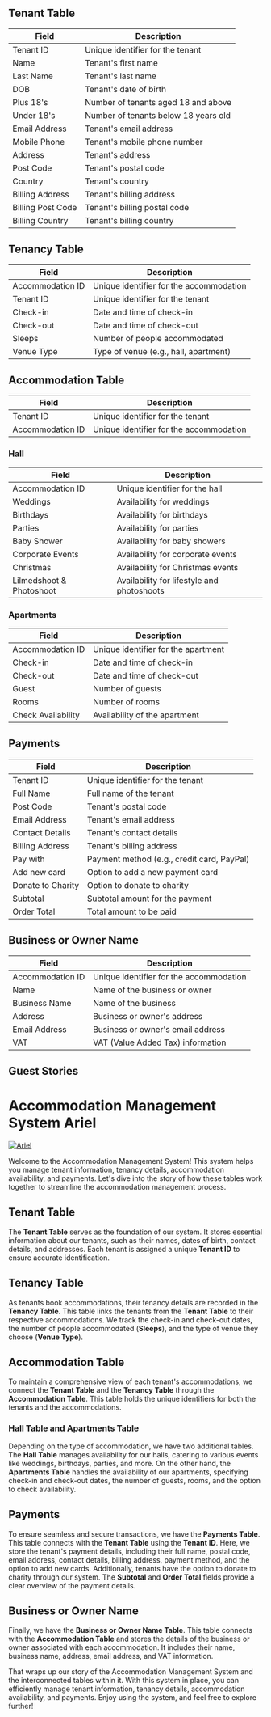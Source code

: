 ## Tenant Table

| Field            | Description            |
|------------------|------------------------|
| Tenant ID        | Unique identifier for the tenant      |
| Name             | Tenant's first name     |
| Last Name        | Tenant's last name      |
| DOB              | Tenant's date of birth  |
| Plus 18's        | Number of tenants aged 18 and above   |
| Under 18's       | Number of tenants below 18 years old  |
| Email Address    | Tenant's email address  |
| Mobile Phone     | Tenant's mobile phone number |
| Address          | Tenant's address        |
| Post Code        | Tenant's postal code    |
| Country          | Tenant's country        |
| Billing Address  | Tenant's billing address |
| Billing Post Code| Tenant's billing postal code |
| Billing Country  | Tenant's billing country |

## Tenancy Table

| Field            | Description            |
|------------------|------------------------|
| Accommodation ID | Unique identifier for the accommodation  |
| Tenant ID        | Unique identifier for the tenant  |
| Check-in         | Date and time of check-in  |
| Check-out        | Date and time of check-out |
| Sleeps           | Number of people accommodated |
| Venue Type       | Type of venue (e.g., hall, apartment) |

## Accommodation Table

| Field            | Description            |
|------------------|------------------------|
| Tenant ID        | Unique identifier for the tenant  |
| Accommodation ID | Unique identifier for the accommodation  |

### Hall 

| Field            | Description            |
|------------------|------------------------|
| Accommodation ID | Unique identifier for the hall  |
| Weddings         | Availability for weddings |
| Birthdays        | Availability for birthdays |
| Parties          | Availability for parties   |
| Baby Shower      | Availability for baby showers |
| Corporate Events | Availability for corporate events |
| Christmas        | Availability for Christmas events |
| Lilmedshoot & Photoshoot | Availability for lifestyle and photoshoots |

### Apartments 

| Field            | Description            |
|------------------|------------------------|
| Accommodation ID | Unique identifier for the apartment  |
| Check-in         | Date and time of check-in  |
| Check-out        | Date and time of check-out |
| Guest            | Number of guests          |
| Rooms            | Number of rooms           |
| Check Availability | Availability of the apartment |

## Payments

| Field              | Description            |
|--------------------|------------------------|
| Tenant ID          | Unique identifier for the tenant  |
| Full Name          | Full name of the tenant  |
| Post Code          | Tenant's postal code    |
| Email Address      | Tenant's email address  |
| Contact Details    | Tenant's contact details  |
| Billing Address    | Tenant's billing address |
| Pay with           | Payment method (e.g., credit card, PayPal) |
| Add new card       | Option to add a new payment card |
| Donate to Charity  | Option to donate to charity |
| Subtotal           | Subtotal amount for the payment |
| Order Total        | Total amount to be paid |

## Business or Owner Name

| Field              | Description            |
|--------------------|------------------------|
| Accommodation ID   | Unique identifier for the accommodation  |
| Name               | Name of the business or owner  |
| Business Name      | Name of the business  |
| Address            | Business or owner's address |
| Email Address      | Business or owner's email address |
| VAT                | VAT (Value Added Tax) information |


## Guest Stories
# Accommodation Management System Ariel 
[![Ariel](https://example.com/path/to/screenshot.png)](https://example.com/path/to/screenshot.png)


Welcome to the Accommodation Management System! This system helps you manage tenant information, tenancy details, accommodation availability, and payments. Let's dive into the story of how these tables work together to streamline the accommodation management process.

## Tenant Table

The **Tenant Table** serves as the foundation of our system. It stores essential information about our tenants, such as their names, dates of birth, contact details, and addresses. Each tenant is assigned a unique **Tenant ID** to ensure accurate identification.

## Tenancy Table

As tenants book accommodations, their tenancy details are recorded in the **Tenancy Table**. This table links the tenants from the **Tenant Table** to their respective accommodations. We track the check-in and check-out dates, the number of people accommodated (**Sleeps**), and the type of venue they choose (**Venue Type**).

## Accommodation Table

To maintain a comprehensive view of each tenant's accommodations, we connect the **Tenant Table** and the **Tenancy Table** through the **Accommodation Table**. This table holds the unique identifiers for both the tenants and the accommodations.

### Hall Table and Apartments Table

Depending on the type of accommodation, we have two additional tables. The **Hall Table** manages availability for our halls, catering to various events like weddings, birthdays, parties, and more. On the other hand, the **Apartments Table** handles the availability of our apartments, specifying check-in and check-out dates, the number of guests, rooms, and the option to check availability.

## Payments

To ensure seamless and secure transactions, we have the **Payments Table**. This table connects with the **Tenant Table** using the **Tenant ID**. Here, we store the tenant's payment details, including their full name, postal code, email address, contact details, billing address, payment method, and the option to add new cards. Additionally, tenants have the option to donate to charity through our system. The **Subtotal** and **Order Total** fields provide a clear overview of the payment details.

## Business or Owner Name

Finally, we have the **Business or Owner Name Table**. This table connects with the **Accommodation Table** and stores the details of the business or owner associated with each accommodation. It includes their name, business name, address, email address, and VAT information.

That wraps up our story of the Accommodation Management System and the interconnected tables within it. With this system in place, you can efficiently manage tenant information, tenancy details, accommodation availability, and payments. Enjoy using the system, and feel free to explore further!


